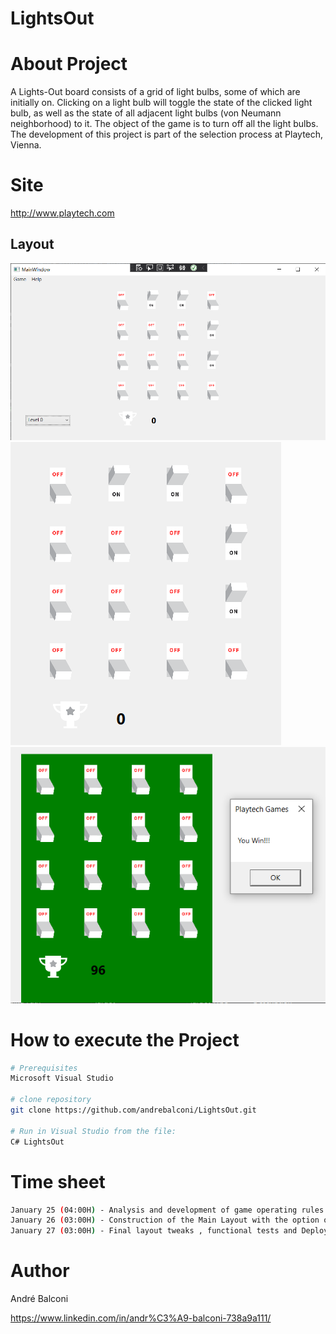 # LightsOut

# About Project

A Lights-Out board consists of a grid of light bulbs, some of which are initially on. Clicking on a light bulb will toggle the state of the clicked light bulb, as well as the state of all adjacent light bulbs (von Neumann neighborhood) to it. The object of the game is to turn off all the light bulbs.
The development of this project is part of the selection process at Playtech, Vienna.

# Site
http://www.playtech.com

## Layout
![Web 1](https://github.com/andrebalconi/assets/blob/main/Layout_01.png)
![Web 2](https://github.com/andrebalconi/assets/blob/main/Layout_02.png)
![Web 3](https://github.com/andrebalconi/assets/blob/main/Layout_03.png)

# How to execute the Project

```bash
# Prerequisites
Microsoft Visual Studio

# clone repository
git clone https://github.com/andrebalconi/LightsOut.git

# Run in Visual Studio from the file:
C# LightsOut
```

# Time sheet
```bash
January 25 (04:00H) - Analysis and development of game operating rules
January 26 (03:00H) - Construction of the Main Layout with the option of different difficulty levels
January 27 (03:00H) - Final layout tweaks , functional tests and Deploy
```

# Author
André Balconi

https://www.linkedin.com/in/andr%C3%A9-balconi-738a9a111/
